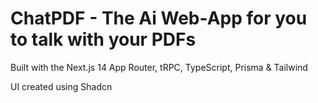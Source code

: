 # ChatPDF - The Ai Web-App for you to talk with your PDFs

Built with the Next.js 14 App Router, tRPC, TypeScript, Prisma & Tailwind

UI created using Shadcn



